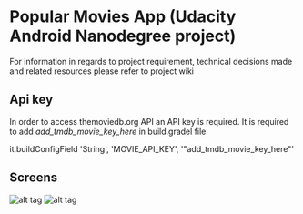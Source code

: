 
# Popular Movies App (Udacity Android Nanodegree project)
For information in regards to project requirement, technical decisions made and related resources please refer to
project wiki

## Api key
In order to access themoviedb.org API an API key is required. It is required to add *add_tmdb_movie_key_here* in build.gradel file 

 it.buildConfigField 'String', 'MOVIE_API_KEY', '"add_tmdb_movie_key_here"'
 
 Screens
 ---------
 ![alt tag](http://s31.postimg.org/j0be6erh3/movie_home.jpg?noCache=1461092334)
 ![alt tag](https://www.dropbox.com/s/1atl9mfrevrkild/movie_details.png?dl=0)

